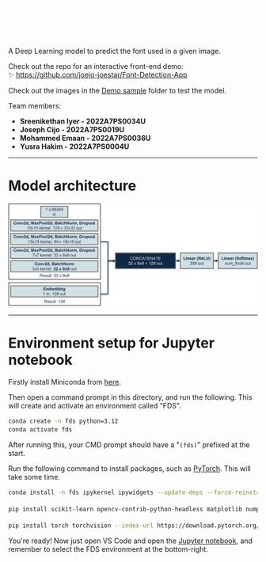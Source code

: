 <h1 style="text-align: center; font-weight: bold; color: white; text-decoration: underline; font-variant: small-caps;">Machine Learning based Typeface Recognition Tool</h1>

A Deep Learning model to predict the font used in a given image.

Check out the repo for an interactive front-end demo:
<br />✨ https://github.com/joejo-joestar/Font-Detection-App

Check out the images in the [Demo sample](Demo%20sample/) folder to test the model.

Team members:
- **Sreenikethan Iyer - 2022A7PS0034U**
- **Joseph Cijo - 2022A7PS0019U**
- **Mohammed Emaan - 2022A7PS0036U**
- **Yusra Hakim - 2022A7PS0004U**

---

# Model architecture
<img src="Model%20layout.png" width="1000px"/>

---

# Environment setup for Jupyter notebook
Firstly install Miniconda from [here](https://docs.anaconda.com/miniconda/install/).

Then open a command prompt in this directory, and run the following. This will create and activate an environment called "FDS".

```bash
conda create -n fds python=3.12
conda activate fds
```

After running this, your CMD prompt should have a "`(fds)`" prefixed at the start.

Run the following command to install packages, such as [PyTorch](https://pytorch.org/get-started/locally/). This will take some time.

```bash
conda install -n fds ipykernel ipywidgets --update-deps --force-reinstall

pip install scikit-learn opencv-contrib-python-headless matplotlib numpy pandas pillow pyperclip

pip install torch torchvision --index-url https://download.pytorch.org/whl/cu124
```

You're ready! Now just open VS Code and open the [Jupyter notebook](Notebook.ipynb), and remember to select the FDS environment at the bottom-right.
